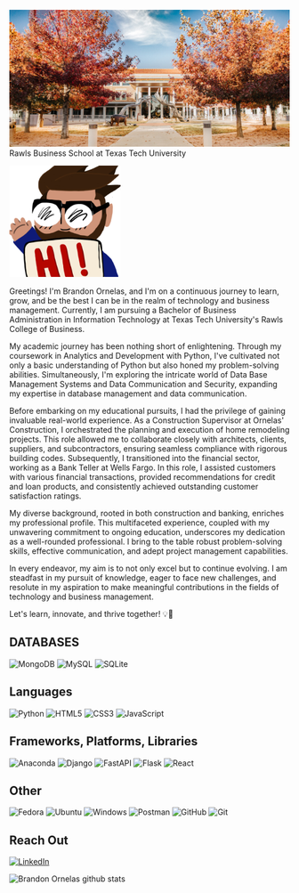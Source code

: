 <img src="https://github.com/brandonaornelas/brandonaornelas/blob/main/rawls-bear-bull-fall-mobile.jpg" alt="Picture of Rawls Business school">Rawls Business School at Texas Tech University</img>

<img src = "https://github.com/brandonaornelas/brandonaornelas/blob/main/IMG-0786.PNG" alt = "Logo of me" width = "200" height = "200">
<p>Greetings! I'm Brandon Ornelas, and I'm on a continuous journey to learn, grow, and be the best I can be in the realm of technology and business management. Currently, I am pursuing a Bachelor of Business Administration in Information Technology at Texas Tech University's Rawls College of Business.

My academic journey has been nothing short of enlightening. Through my coursework in Analytics and Development with Python, I've cultivated not only a basic understanding of Python but also honed my problem-solving abilities. Simultaneously, I'm exploring the intricate world of Data Base Management Systems and Data Communication and Security, expanding my expertise in database management and data communication.

Before embarking on my educational pursuits, I had the privilege of gaining invaluable real-world experience. As a Construction Supervisor at Ornelas' Construction, I orchestrated the planning and execution of home remodeling projects. This role allowed me to collaborate closely with architects, clients, suppliers, and subcontractors, ensuring seamless compliance with rigorous building codes. Subsequently, I transitioned into the financial sector, working as a Bank Teller at Wells Fargo. In this role, I assisted customers with various financial transactions, provided recommendations for credit and loan products, and consistently achieved outstanding customer satisfaction ratings.

My diverse background, rooted in both construction and banking, enriches my professional profile. This multifaceted experience, coupled with my unwavering commitment to ongoing education, underscores my dedication as a well-rounded professional. I bring to the table robust problem-solving skills, effective communication, and adept project management capabilities.

In every endeavor, my aim is to not only excel but to continue evolving. I am steadfast in my pursuit of knowledge, eager to face new challenges, and resolute in my aspiration to make meaningful contributions in the fields of technology and business management.

Let's learn, innovate, and thrive together! 💡🚀</p>



<h2>DATABASES</h2>

![MongoDB](https://img.shields.io/badge/MongoDB-%234ea94b.svg?style=for-the-badge&logo=mongodb&logoColor=white) ![MySQL](https://img.shields.io/badge/mysql-%2300f.svg?style=for-the-badge&logo=mysql&logoColor=white) ![SQLite](https://img.shields.io/badge/sqlite-%2307405e.svg?style=for-the-badge&logo=sqlite&logoColor=white)

<h2>Languages</h2>

![Python](https://img.shields.io/badge/python-3670A0?style=for-the-badge&logo=python&logoColor=ffdd54) ![HTML5](https://img.shields.io/badge/html5-%23E34F26.svg?style=for-the-badge&logo=html5&logoColor=white) ![CSS3](https://img.shields.io/badge/css3-%231572B6.svg?style=for-the-badge&logo=css3&logoColor=white) ![JavaScript](https://img.shields.io/badge/javascript-%23323330.svg?style=for-the-badge&logo=javascript&logoColor=%23F7DF1E)

<h2>Frameworks, Platforms, Libraries</h2>

![Anaconda](https://img.shields.io/badge/Anaconda-%2344A833.svg?style=for-the-badge&logo=anaconda&logoColor=white) ![Django](https://img.shields.io/badge/django-%23092E20.svg?style=for-the-badge&logo=django&logoColor=white) ![FastAPI](https://img.shields.io/badge/FastAPI-005571?style=for-the-badge&logo=fastapi) ![Flask](https://img.shields.io/badge/flask-%23000.svg?style=for-the-badge&logo=flask&logoColor=white) ![React](https://img.shields.io/badge/react-%2320232a.svg?style=for-the-badge&logo=react&logoColor=%2361DAFB)

<h2>Other</h2>

![Fedora](https://img.shields.io/badge/Fedora-294172?style=for-the-badge&logo=fedora&logoColor=white) ![Ubuntu](https://img.shields.io/badge/Ubuntu-E95420?style=for-the-badge&logo=ubuntu&logoColor=white) ![Windows](https://img.shields.io/badge/Windows-0078D6?style=for-the-badge&logo=windows&logoColor=white) ![Postman](https://img.shields.io/badge/Postman-FF6C37?style=for-the-badge&logo=postman&logoColor=white) ![GitHub](https://img.shields.io/badge/github-%23121011.svg?style=for-the-badge&logo=github&logoColor=white) ![Git](https://img.shields.io/badge/git-%23F05033.svg?style=for-the-badge&logo=git&logoColor=white)


<h2>Reach Out</h2>

<a href="https://www.linkedin.com/in/brandonornelas93/">![LinkedIn](https://img.shields.io/badge/linkedin-%230077B5.svg?style=for-the-badge&logo=linkedin&logoColor=white)</a>

![Brandon Ornelas github stats](https://github-readme-stats.vercel.app/api?username=brandonaornelas&show_icons=true&hide_border=true)
